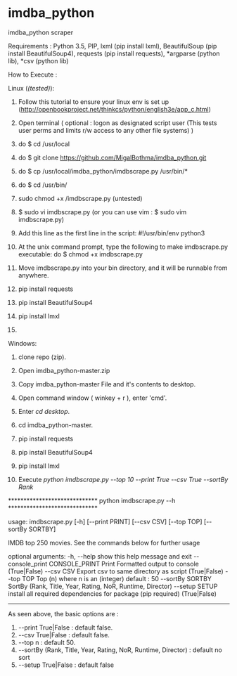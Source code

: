 # imdba_python

imdba_python scraper

Requirements :
Python 3.5,
PIP,
lxml (pip install lxml),
BeautifulSoup (pip install BeautifulSoup4),
requests (pip install requests),
*argparse (python lib),
*csv (python lib)

How to Execute :
  
Linux (*(tested)*): 
    
1. Follow this tutorial to ensure your linux env is set up (http://openbookproject.net/thinkcs/python/english3e/app_c.html)
    
2. Open terminal ( optional : logon as designated script user (This tests user perms and limits r/w access to any other file systems) )
    
3. do $ cd /usr/local

4. do $ git clone https://github.com/MigalBothma/imdba_python.git

5. do $ cp /usr/local/imdba_python/imdbscrape.py /usr/bin/*

6. do $ cd /usr/bin/

7. sudo chmod +x /imdbscrape.py (untested)
    
8. $ sudo vi imdbscrape.py (or you can use vim : $ sudo vim imdbscrape.py)
    
9. Add this line as the first line in the script:
      #!/usr/bin/env python3
    
10. At the unix command prompt, type the following to make imdbscrape.py executable:
      do $ chmod +x imdbscrape.py
    
11. Move imdbscrape.py into your bin directory, and it will be runnable from anywhere.

12. pip install requests

13. pip install BeautifulSoup4

14. pip install lmxl

15.

Windows:
    
1. clone repo (zip).
    
2. Open imdba_python-master.zip
    
3. Copy imdba_python-master File and it's contents to desktop.
    
4. Open command window ( winkey + r ), enter 'cmd'.
    
5. Enter *cd desktop*.
   
6. cd imdba_python-master.
    
7. pip install requests
    
8. pip install BeautifulSoup4

9. pip install lmxl
    
10. Execute *python imdbscrape.py --top 10 --print True --csv True --sortBy Rank*

***************************** python imdbscrape.py --h *****************************


usage: imdbscrape.py [-h] [--print PRINT] [--csv CSV] [--top TOP]
 [--sortBy SORTBY]

IMDB top 250 movies. See the commands below for further usage

optional arguments:
  -h, --help            show this help message and exit
  --console_print CONSOLE_PRINT
                        Print Formatted output to console (True|False)
  --csv CSV             Export csv to same directory as script (True|False)
  --top TOP             Top (n) where n is an (integer) default : 50
  --sortBy SORTBY       SortBy (Rank, Title, Year, Rating, NoR, Runtime,
                        Director)
  --setup SETUP         install all required dependencies for package (pip
                        required) (True|False)
  
  
*********************************************************************************

As seen above, the basic options are :

1. --print   True|False        : default false.
2. --csv     True|False        : default false.
3. --top n                     : default 50.
4. --sortBy (Rank, Title, Year, Rating, NoR, Runtime, Director) : default no sort
5. --setup   True|False        : default false

